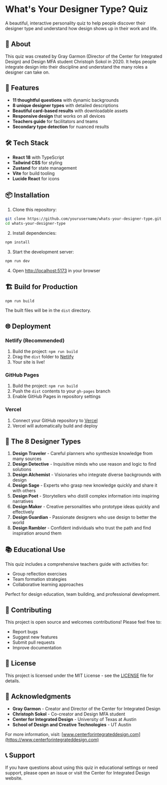 # What's Your Designer Type? Quiz

A beautiful, interactive personality quiz to help people discover their designer type and understand how design shows up in their work and life.

## 🎯 About

This quiz was created by Gray Garmon (Director of the Center for Integrated Design) and Design MFA student Christoph Sokol in 2020. It helps people integrate design into their discipline and understand the many roles a designer can take on.

## 🚀 Features

- **11 thoughtful questions** with dynamic backgrounds
- **8 unique designer types** with detailed descriptions
- **Beautiful card-based results** with downloadable assets
- **Responsive design** that works on all devices
- **Teachers guide** for facilitators and teams
- **Secondary type detection** for nuanced results

## 🛠 Tech Stack

- **React 18** with TypeScript
- **Tailwind CSS** for styling
- **Zustand** for state management
- **Vite** for build tooling
- **Lucide React** for icons

## 📦 Installation

1. Clone this repository:
```bash
git clone https://github.com/yourusername/whats-your-designer-type.git
cd whats-your-designer-type
```

2. Install dependencies:
```bash
npm install
```

3. Start the development server:
```bash
npm run dev
```

4. Open [http://localhost:5173](http://localhost:5173) in your browser

## 🏗 Build for Production

```bash
npm run build
```

The built files will be in the `dist` directory.

## 🌐 Deployment

### Netlify (Recommended)
1. Build the project: `npm run build`
2. Drag the `dist` folder to [Netlify](https://netlify.com)
3. Your site is live!

### GitHub Pages
1. Build the project: `npm run build`
2. Push the `dist` contents to your `gh-pages` branch
3. Enable GitHub Pages in repository settings

### Vercel
1. Connect your GitHub repository to [Vercel](https://vercel.com)
2. Vercel will automatically build and deploy

## 🎨 The 8 Designer Types

1. **Design Traveler** - Careful planners who synthesize knowledge from many sources
2. **Design Detective** - Inquisitive minds who use reason and logic to find solutions
3. **Design Alchemist** - Visionaries who integrate diverse backgrounds with design
4. **Design Sage** - Experts who grasp new knowledge quickly and share it with others
5. **Design Poet** - Storytellers who distill complex information into inspiring narratives
6. **Design Maker** - Creative personalities who prototype ideas quickly and effectively
7. **Design Guardian** - Passionate designers who use design to better the world
8. **Design Rambler** - Confident individuals who trust the path and find inspiration around them

## 📚 Educational Use

This quiz includes a comprehensive teachers guide with activities for:
- Group reflection exercises
- Team formation strategies
- Collaborative learning approaches

Perfect for design education, team building, and professional development.

## 🤝 Contributing

This project is open source and welcomes contributions! Please feel free to:
- Report bugs
- Suggest new features
- Submit pull requests
- Improve documentation

## 📄 License

This project is licensed under the MIT License - see the [LICENSE](LICENSE) file for details.

## 🙏 Acknowledgments

- **Gray Garmon** - Creator and Director of the Center for Integrated Design
- **Christoph Sokol** - Co-creator and Design MFA student
- **Center for Integrated Design** - University of Texas at Austin
- **School of Design and Creative Technologies** - UT Austin

For more information, visit: [www.centerforintegrateddesign.com](https://www.centerforintegrateddesign.com)

## 📞 Support

If you have questions about using this quiz in educational settings or need support, please open an issue or visit the Center for Integrated Design website.
